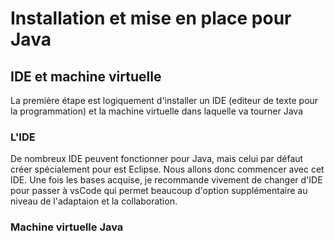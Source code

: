 # Installation et mise en place pour Java
## IDE et machine virtuelle
La première étape est logiquement d'installer un IDE (editeur de texte pour la programmation) et la machine virtuelle dans laquelle va tourner Java

### L'IDE
De nombreux IDE peuvent fonctionner pour Java, mais celui par défaut créer spécialement pour est Eclipse. Nous allons donc commencer avec cet IDE. Une fois les bases acquise, je recommande vivement de changer d'IDE pour passer à vsCode qui permet beaucoup d'option supplémentaire au niveau de l'adaptaion et la collaboration.

### Machine virtuelle Java